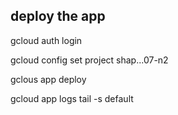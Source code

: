 ## deploy the app

gcloud auth login

gcloud config set project shap...07-n2

gclous app deploy

gcloud app logs tail -s default
